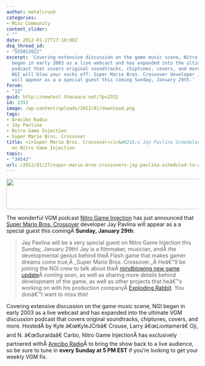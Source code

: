 ```yaml
---
author: metalcrush
categories:
- Misc Community
content_slider:
- ""
date: 2012-01-27T17:10:08Z
dsq_thread_id:
- "555012022"
excerpt: 'Covering extensive discussion on the game music scene, Nitro Game Injection
  began in early 2003 as a live webcast and has expanded into the ultimate VGM discussion
  podcast that covers original soundtracks, chiptunes, covers, and more. This week''s
  NGI will blow your socks off: Super Mario Bros. Crossover developer Jay Pavlina
  will appear as a a special guest this coming Sunday, January 29th.'
forum:
- "12"
guid: http://newtest.thasauce.net/?p=2352
id: 2352
image: /wp-content/uploads/2012/01/download.png
tags:
- Arecibo Radio
- Jay Pavlina
- Nitro Game Injection
- Super Mario Bros. Crossover
title: <i>Super Mario Bros. Crossover</i>&#8216;s Jay Pavlina Scheduled to Appear
  on Nitro Game Injection
topic:
- "34542"
url: /2012/01/27/super-mario-bros-crossovers-jay-pavlina-scheduled-to-appear-on-nitro-game-injection/
---
```


<center>
  <a href="http://thasauce.net/wp-content/uploads/2012/01/kngi.png"><img class="aligncenter size-full wp-image-2353" title="kngi" src="http://thasauce.net/wp-content/uploads/2012/01/kngi.png" alt="" width="575" height="80" srcset="http://thasauce.net/wp-content/uploads/2012/01/kngi.png 575w, http://thasauce.net/wp-content/uploads/2012/01/kngi-300x41.png 300w, http://thasauce.net/wp-content/uploads/2012/01/kngi-75x10.png 75w" sizes="(max-width: 575px) 100vw, 575px" /></a>
</center>


  
The wonderful VGM podcast [Nitro Game Injection](http://kngi.org/) has just announced that [Super Mario Bros. Crossover](http://www.explodingrabbit.com/games/super-mario-bros-crossover) developer Jay Pavlina will appear as a a special guest this comingÂ **Sunday, January 29th**:

> Jay Pavlina will be a very special guest on Nitro Game Injection this Sunday, January 29th! Jay is a filmmaker, musician, andÂ the developmental genius behind theÂ Flash game that makes gamer dreams come true,Â _Super Mario Bros. Crossover._Â Heâ€™ll be joining the NGI crew to talk about theÂ [mindblowing new game update](http://www.explodingrabbit.com/videos/super-mario-bros-crossover-2-0-trailer)Â coming soon, as well as sharing more details behind development of the game, as well as other projects that heâ€™s working on with his production companyÂ [Exploding Rabbit](http://www.explodingrabbit.com/). You donâ€™t want to miss this!

Covering extensive discussion on the game music scene, NGI began in early 2003 as a live webcast and has expanded into the ultimate VGM discussion podcast that covers original soundtracks, chiptunes, covers, and more. HostedÂ by Kyle â€œKyleJCrbâ€ Crouse, Larry â€œLiontamerâ€ Oji, and N. â€œSuraidaâ€ Carbo, Nitro Game InjectionÂ has exclusively partnered withÂ [Arecibo Radio](http://www.areciboradio.com/home.html)Â to bring the show back to a live audience, so be sure to tune in **every Sunday at 5 PM EST** if you&#8217;re looking to get your weekly VGM fix.